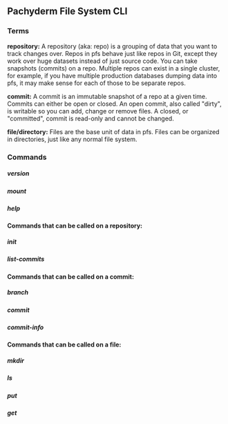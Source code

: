 ## Pachyderm File System CLI

### Terms
__repository:__ A repository (aka: repo) is a grouping of data that you want to track changes over. Repos in pfs behave just like repos in Git, except they work over huge datasets instead of just source code. You can take snapshots (commits) on a repo. Multiple repos can exist in a single cluster, for example, if you have multiple production databases dumping data into pfs, it may make sense for each of those to be separate repos. 

__commit:__ A commit is an immutable snapshot of a repo at a given time. Commits can either be open or closed. An open commit, also called "dirty", is writable so you can add, change or remove files. A closed, or "committed", commit is read-only and cannot be changed. 

__file/directory:__ Files are the base unit of data in pfs. Files can be organized in directories, just like any normal file system. 



### Commands
##### version
##### mount
##### help

#### Commands that can be called on a repository:
##### init
##### list-commits

#### Commands that can be called on a commit:
##### branch
##### commit
##### commit-info

#### Commands that can be called on a file:
##### mkdir
##### ls
##### put
##### get
